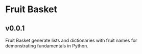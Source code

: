 # Fruit Basket

## v0.0.1

Fruit Basket generate lists and dictionaries with fruit names for demonstrating  fundamentals in Python.
